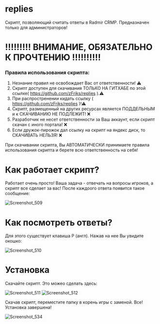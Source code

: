 # replies
Скрипт, позволяющий считать ответы в Radmir CRMP. Предназначен только для администраторов!

# !!!!!!!!! ВНИМАНИЕ, ОБЯЗАТЕЛЬНО К ПРОЧТЕНИЮ !!!!!!!!!!
### Правила использования скрипта:
1) Незнание правил не освобождает Вас от ответственности! ⚠️
2) Скрипт доступен для скачивания ТОЛЬКО НА ГИТХАБЕ по этой ссылке( https://github.com/zFriks/replies ).⚠️
3) При распростренении кидать ссылку ( https://github.com/zFriks/replies )!⚠️
4) Скрипт, размещенный на других ресурсах является ПОДДЕЛЬНЫМ и к СКАЧИВАНИЮ НЕ ПОДЛЕЖИТ! ❌
5) Разработчик не несет ответственности за Ваш аккаунт, если скрипт скачан с иного портала! ❌
6) Если дружок-пирожок дал ссылку на скрипт на яндекс диск, то СКАЧИВАТЬ НЕЛЬЗЯ! ❌

При скачивании скрипта, Вы АВТОМАТИЧЕСКИ принимаете правила использования скрипта и берете всю ответственность на себя!


# Как работает скрипт?
Работает очень просто! Ваша задача - отвечать на вопросы игроков, а скрипт все сделает за вас! После каждоого ответа появится такое сообщение:

![Screenshot_509](https://user-images.githubusercontent.com/68365842/139442116-c265a175-d62e-46ef-925b-323c9ff05641.png)


# Как посмотреть ответы?
Для этого существует клавиша P (англ). Нажав на нее Вы увидите окошко:

![Screenshot_510](https://user-images.githubusercontent.com/68365842/139442348-7a866b88-ee7a-4d22-aeae-8ce565a8b6ca.png)

# Установка
Скачайте скрипт. Это можео сделать здесь:

![Screenshot_511](https://user-images.githubusercontent.com/68365842/139444525-bedd7ae8-4b49-432d-bcc8-44efe9fe5470.png)
![Screenshot_512](https://user-images.githubusercontent.com/68365842/139444563-706e13dd-4b86-4135-9d2e-96b547a6ee52.png)

Скачав скрипт, переместите папку в корень игры с заменой. Все! Установка завершена!


![Screenshot_534](https://user-images.githubusercontent.com/68365842/140651432-3fc667c6-7d1d-4026-9830-d27e86b18baa.png)

